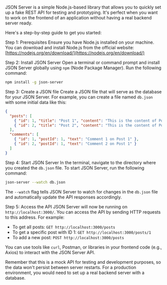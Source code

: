 JSON Server is a simple Node.js-based library that allows you to quickly set up a fake REST API for testing and prototyping. It's perfect when you want to work on the frontend of an application without having a real backend server ready.

Here's a step-by-step guide to get you started:

Step 1: Prerequisites Ensure you have Node.js installed on your machine. You can download and install Node.js from the official website: [https://nodejs.org/en/download/](https://nodejs.org/en/download/)

Step 2: Install JSON Server Open a terminal or command prompt and install JSON Server globally using `npm` (Node Package Manager). Run the following command:

```bash
npm install -g json-server
```

Step 3: Create a JSON file Create a JSON file that will serve as the database for your JSON Server. For example, you can create a file named `db.json` with some initial data like this:

```json
{
  "posts": [
    { "id": 1, "title": "Post 1", "content": "This is the content of Post 1" },
    { "id": 2, "title": "Post 2", "content": "This is the content of Post 2" }
  ],
  "comments": [
    { "id": 1, "postId": 1, "text": "Comment 1 on Post 1" },
    { "id": 2, "postId": 1, "text": "Comment 2 on Post 1" }
  ]
}

```

Step 4: Start JSON Server
In the terminal, navigate to the directory where you created the `db.json` file. To start JSON Server, run the following command:

```bash
json-server --watch db.json
```

The `--watch` flag tells JSON Server to watch for changes in the `db.json` file and automatically update the API responses accordingly.

Step 5: Access the API JSON Server will now be running on `http://localhost:3000/`. You can access the API by sending HTTP requests to this address. For example:

- To get all posts: `GET http://localhost:3000/posts`
- To get a specific post with ID 1: `GET http://localhost:3000/posts/1`
- To add a new post: `POST http://localhost:3000/posts`

You can use tools like `curl`, Postman, or libraries in your frontend code (e.g., Axios) to interact with the JSON Server API.

Remember that this is a mock API for testing and development purposes, so the data won't persist between server restarts. For a production environment, you would need to set up a real backend server with a database.